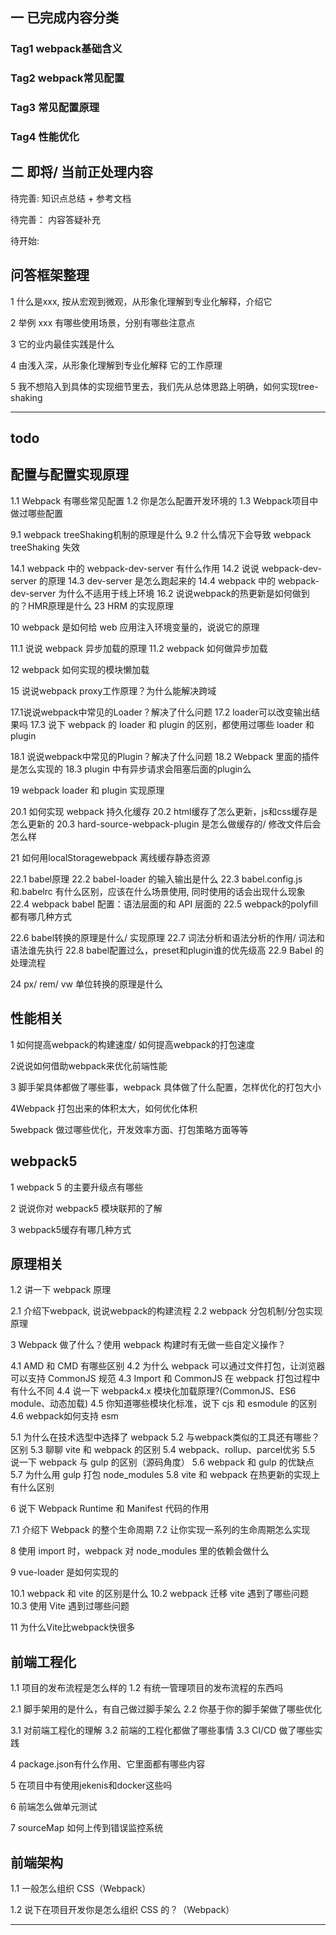 ## 一 已完成内容分类

### Tag1 webpack基础含义


### Tag2 webpack常见配置


### Tag3 常见配置原理


### Tag4 性能优化


## 二 即将/ 当前正处理内容

待完善: 知识点总结 + 参考文档


待完善： 内容答疑补充


待开始:







## 问答框架整理

1 什么是xxx, 按从宏观到微观，从形象化理解到专业化解释，介绍它

2 举例 xxx 有哪些使用场景，分别有哪些注意点

3 它的业内最佳实践是什么

4 由浅入深，从形象化理解到专业化解释 它的工作原理

5 我不想陷入到具体的实现细节里去，我们先从总体思路上明确，如何实现tree-shaking


--------------------------------------------------------------------------------
## todo

## 配置与配置实现原理

<!-- todo 问题过于综合/宽泛，放到最后回答 比较合适 -->
1.1 Webpack 有哪些常见配置
1.2 你是怎么配置开发环境的
1.3 Webpack项目中 做过哪些配置


9.1 webpack treeShaking机制的原理是什么
9.2 什么情况下会导致 webpack treeShaking 失效


14.1 webpack 中的 webpack-dev-server 有什么作用
14.2 说说 webpack-dev-server 的原理
14.3 dev-server 是怎么跑起来的
14.4 webpack 中的 webpack-dev-server 为什么不适用于线上环境
16.2 说说webpack的热更新是如何做到的？HMR原理是什么
23  HRM 的实现原理



10 webpack 是如何给 web 应用注入环境变量的，说说它的原理

11.1 说说 webpack 异步加载的原理
11.2 webpack 如何做异步加载


12 webpack 如何实现的模块懒加载 


15 说说webpack proxy工作原理？为什么能解决跨域


17.1说说webpack中常见的Loader？解决了什么问题
17.2 loader可以改变输出结果吗
17.3 说下 webpack 的 loader 和 plugin 的区别，都使用过哪些 loader 和 plugin


18.1 说说webpack中常见的Plugin？解决了什么问题
18.2 Webpack 里面的插件是怎么实现的
18.3 plugin 中有异步请求会阻塞后面的plugin么


19 webpack loader 和 plugin 实现原理


20.1 如何实现 webpack 持久化缓存
20.2 html缓存了怎么更新，js和css缓存是怎么更新的
20.3 hard-source-webpack-plugin 是怎么做缓存的/ 修改文件后会怎么样


21 如何用localStoragewebpack 离线缓存静态资源

22.1 babel原理
22.2 babel-loader 的输入输出是什么
22.3 babel.config.js 和.babelrc 有什么区别，应该在什么场景使用, 同时使用的话会出现什么现象
22.4 webpack babel 配置：语法层面的和 API 层面的
22.5 webpack的polyfill 都有哪几种方式

22.6 babel转换的原理是什么/ 实现原理
22.7 词法分析和语法分析的作用/ 词法和语法谁先执行
22.8 babel配置过么，preset和plugin谁的优先级高
22.9 Babel 的处理流程

24 px/ rem/ vw 单位转换的原理是什么



## 性能相关



1 如何提高webpack的构建速度/ 如何提高webpack的打包速度

2说说如何借助webpack来优化前端性能

3 脚手架具体都做了哪些事，webpack 具体做了什么配置，怎样优化的打包大小

4Webpack 打包出来的体积太大，如何优化体积

5webpack 做过哪些优化，开发效率方面、打包策略方面等等



## webpack5

1 webpack 5 的主要升级点有哪些

2 说说你对 webpack5 模块联邦的了解

3 webpack5缓存有哪几种方式



## 原理相关


1.2 讲一下 webpack 原理

2.1 介绍下webpack, 说说webpack的构建流程
2.2 webpack 分包机制/分包实现原理

3 Webpack 做了什么？使用 webpack 构建时有无做一些自定义操作？


4.1 AMD 和 CMD 有哪些区别
4.2 为什么 webpack 可以通过文件打包，让浏览器可以支持 CommonJS 规范
4.3 Import 和 CommonJS 在 webpack 打包过程中有什么不同
4.4 说一下 webpack4.x 模块化加载原理?(CommonJS、ES6 module、动态加载)
4.5 你知道哪些模块化标准，说下 cjs 和 esmodule 的区别
4.6 webpack如何支持 esm


5.1 为什么在技术选型中选择了 webpack
5.2 与webpack类似的工具还有哪些？区别
5.3 聊聊 vite 和 webpack 的区别
5.4 webpack、rollup、parcel优劣
5.5 说一下 webpack 与 gulp 的区别（源码角度）
5.6 webpack 和 gulp 的优缺点
5.7 为什么用 gulp 打包 node_modules
5.8 vite 和 webpack 在热更新的实现上有什么区别

6 说下 Webpack Runtime 和 Manifest 代码的作用



7.1   介绍下 Webpack 的整个生命周期
7.2 让你实现一系列的生命周期怎么实现

8 使用 import 时，webpack 对 node_modules 里的依赖会做什么


9 vue-loader 是如何实现的

10.1 webpack 和 vite 的区别是什么
10.2 webpack 迁移 vite 遇到了哪些问题
10.3 使用 Vite 遇到过哪些问题

11 为什么Vite比webpack快很多


## 前端工程化

1.1 项目的发布流程是怎么样的
1.2 有统一管理项目的发布流程的东西吗

2.1 脚手架用的是什么，有自己做过脚手架么
2.2 你基于你的脚手架做了哪些优化

3.1 对前端工程化的理解
3.2 前端的工程化都做了哪些事情
3.3 CI/CD 做了哪些实践

4 package.json有什么作用、它里面都有哪些内容

5 在项目中有使用jekenis和docker这些吗

6 前端怎么做单元测试

7 sourceMap 如何上传到错误监控系统


## 前端架构

1.1 一般怎么组织 CSS（Webpack）

1.2 说下在项目开发你是怎么组织 CSS 的？（Webpack）

-------------------------------------------------------------





